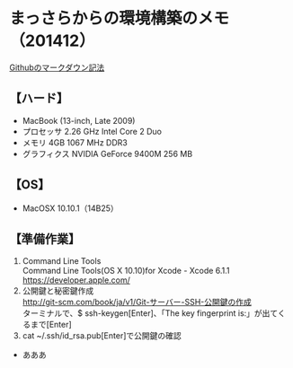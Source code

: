 
まっさらからの環境構築のメモ（201412）  
=====================================
[Githubのマークダウン記法](http://codechord.com/2012/01/readme-markdown/ "") 

【ハード】
----------
*	MacBook (13-inch, Late 2009)
*	プロセッサ 2.26 GHz Intel Core 2 Duo
*	メモリ 4GB 1067 MHz DDR3
*	グラフィクス NVIDIA GeForce 9400M 256 MB

【OS】
----------
*	MacOSX 10.10.1（14B25）

【準備作業】
----------
1. Command Line Tools  
Command Line Tools(OS X 10.10)for Xcode - Xcode 6.1.1   
https://developer.apple.com/  
2. 公開鍵と秘密鍵作成  
http://git-scm.com/book/ja/v1/Git-サーバー-SSH-公開鍵の作成  
ターミナルで、$ ssh-keygen[Enter]、「The key fingerprint is:」が出てくるまで[Enter]  
3. cat ~/.ssh/id_rsa.pub[Enter]で公開鍵の確認  
*	あああ

